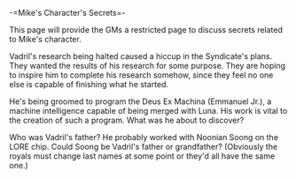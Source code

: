 -=Mike's Character's Secrets=-

This page will provide the GMs a restricted page to discuss secrets related to Mike's character.

Vadril's research being halted caused a hiccup in the Syndicate's plans. They wanted the results of his research for some purpose. They are hoping to inspire him to complete his research somehow, since they feel no one else is capable of finishing what he started.

He's being groomed to program the Deus Ex Machina (Emmanuel Jr.), a machine intelligence capable of being merged with Luna. His work is vital to the creation of such a program. What was he about to discover?

Who was Vadril's father? He probably worked with Noonian Soong on the LORE chip. Could Soong be Vadril's father or grandfather? (Obviously the royals must change last names at some point or they'd all have the same one.)
